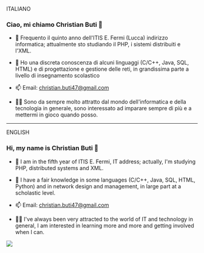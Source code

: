 ITALIANO
### Ciao, mi chiamo Christian Buti 👋

- 🌱 Frequento il quinto anno dell'ITIS E. Fermi (Lucca) indirizzo informatica; attualmente sto studiando il PHP, i sistemi distribuiti e l'XML.

- 💬 Ho una discreta conoscenza di alcuni linguaggi (C/C++, Java, SQL, HTML) e di progettazione e gestione delle reti, in grandissima parte a livello di insegnamento scolastico

- 📫 Email: christian.buti47@gmail.com

- 👨‍🎓 Sono da sempre molto attratto dal mondo dell'informatica e della tecnologia in generale, sono interessato ad imparare sempre di più e a mettermi in gioco quando posso.
-------------------------------------------------------------------------------------------------------------------------------------------------------------------------
ENGLISH
### Hi, my name is Christian Buti 👋

- 🌱 I am in the fifth year of ITIS E. Fermi, IT address; actually, I'm studying PHP, distributed systems and XML.

- 💬 I have a fair knowledge in some languages (C/C++, Java, SQL, HTML, Python) and in network design and management, in large part at a scholastic level.

- 📫 Email: christian.buti47@gmail.com

- 👨‍🎓 I've always been very attracted to the world of IT and technology in general, I am interested in learning more and more and getting involved when I can.

<img src="https://github-readme-stats.vercel.app/api?username=christian-buti&&show_icons=true&title_color=007fff&icon_color=007fff&text_color=daf7dc&bg_color=151515">
